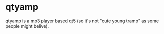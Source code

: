 qtyamp
======

qtyamp is a mp3 player based qt5 (so it's not "cute young tramp" as some people might belive).
